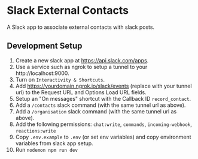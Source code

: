 # Slack External Contacts

A Slack app to associate external contacts with slack posts.

## Development Setup

1. Create a new slack app at https://api.slack.com/apps.
1. Use a service such as ngrok to setup a tunnel to your http://localhost:9000.
1. Turn on `Interactivity & Shortcuts`.
1. Add https://yourdomain.ngrok.io/slack/events (replace with your tunnel url) to the Request URL and Options Load URL fields.
1. Setup an "On messages" shortcut with the Callback ID `record_contact`.
1. Add a `/contacts` slack command (with the same tunnel url as above).
1. Add a `/organisation` slack command (with the same tunnel url as above).
1. Add the following permissions: `chat:write`, `commands`, `incoming-webhook`, `reactions:write`
1. Copy `.env.example` to `.env` (or set env variables) and copy environment variables from slack app setup.
1. Run `nodemon npm run dev`
